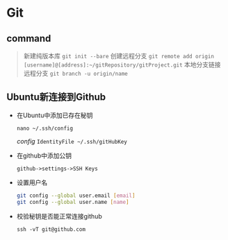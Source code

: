 # Git

## command
> 新建纯版本库 `git init --bare`
> 创建远程分支 `git remote add origin [username]@[address]:~/gitRepository/gitProject.git`
> 本地分支链接远程分支 `git branch -u origin/name`

## Ubuntu新连接到Github
- 在Ubuntu中添加已存在秘钥

    `nano ~/.ssh/config`

    *config*
    `IdentityFile ~/.ssh/gitHubKey`
- 在github中添加公钥

    `github->settings->SSH Keys`
- 设置用户名
    ```bash
    git config --global user.email [email]
    git config --global user.name [name]
    ```
- 校验秘钥是否能正常连接github

    `ssh -vT git@github.com`